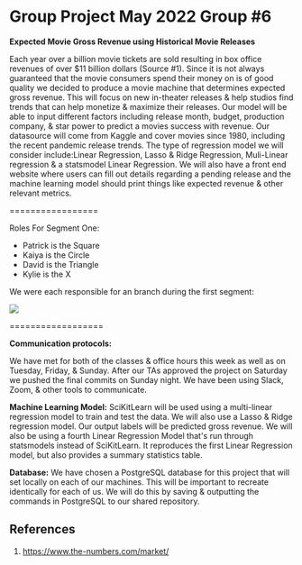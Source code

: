 # Group Project May 2022 Group #6
**Expected Movie Gross
 Revenue using Historical Movie Releases**

Each year over a billion movie tickets are sold resulting in box office revenues of over $11 billion dollars (Source #1). Since it is not always guaranteed that the movie consumers spend their money on is of good quality we decided to produce a movie machine that determines expected gross revenue. This will focus on new in-theater releases & help studios find trends that can help monetize & maximize their releases. Our model will be able to input different factors including release month, budget, production company, & star power to predict a movies success with revenue. Our datasource will come from Kaggle and cover movies since 1980, including the recent pandemic release trends. The type of regression model we will consider include:Linear Regression, Lasso & Ridge Regression, Muli-Linear regression & a statsmodel Linear Regression. We will also have a front end website where users can fill out details regarding a pending release and the machine learning model should print things like expected revenue & other relevant metrics.

=================

Roles For Segment One:
- Patrick is the Square 
- Kaiya is the Circle
- David is the Triangle
- Kylie is the X

We were each responsible for an branch during the first segment:

![](https://github.com/PDob02/Group_Project_May_2022/blob/pdobry/segment_1/Images/Git_Branches_Segment_1.png)

==================

**Communication protocols:**

We have met for both of the classes & office hours this week as well as on Tuesday, Friday, & Sunday. After our TAs approved the project on Saturday we pushed the final commits on Sunday night. We have been using Slack, Zoom, & other tools to communicate. 

**Machine Learning Model:**
SciKitLearn  will be used using a multi-linear regression model to train and test the data. We will also use a Lasso & Ridge regression model. Our output labels will be predicted gross revenue. We will also be using a fourth Linear Regression Model that's run through statsmodels instead of SciKitLearn. It reproduces the first Linear Regression model, but also provides a summary statistics table.

**Database:** We have chosen a PostgreSQL database for this project that will set locally on each of our machines. This will be important to recreate identically for each of us. We will do this by saving & outputting the commands in PostgreSQL to our shared repository. 

## References
1. https://www.the-numbers.com/market/
